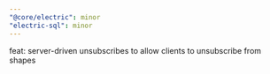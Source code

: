 ```yaml
---
"@core/electric": minor
"electric-sql": minor
---
```


feat: server-driven unsubscribes to allow clients to unsubscribe from shapes
